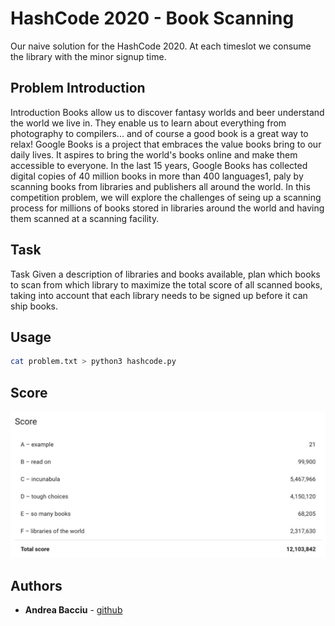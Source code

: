 # HashCode 2020 - Book Scanning

Our naive solution for the HashCode 2020.
At each timeslot we consume the library with the minor signup time.

## Problem Introduction 
Introduction
Books allow us to discover fantasy worlds and be er understand the world we live in. They enable us to learn about everything from photography to compilers... and of course a good book is a great way to relax!
Google Books is a project that embraces the value books bring to our daily lives. It aspires to bring the world's books online and make them accessible to everyone. In the last 15 years, Google Books has collected digital copies of 40 million books in more than 400 languages1, pa ly by scanning books from libraries and publishers all around the world.
In this competition problem, we will explore the challenges of se ing up a scanning process for millions of books stored in libraries around the world and having them scanned at a scanning facility.
## Task
Task
Given a description of libraries and books available, plan which books to scan from which library to maximize the total score of all scanned books, taking into account that each library needs to be signed up before it can ship books.
## Usage
```sh
cat problem.txt > python3 hashcode.py
```

## Score
![hashcode2020_score](hashcode2020_score.png)

## Authors

*   **Andrea Bacciu**  - [github](https://github.com/andreabac3)